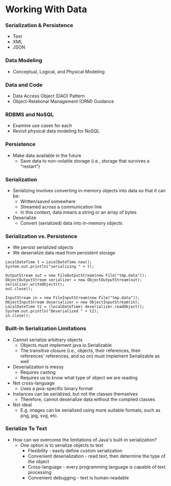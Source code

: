 # Working With Data

### Serialization & Persistence

* Text
* XML
* JSON

### Data Modeling

* Conceptual, Logical, and Physical Modeling

### Data and Code

* Data Access Object \(DAO\) Pattern
* Object-Relational Management \(ORM\) Guidance

### RDBMS and NoSQL

* Examine use cases for each
* Revisit physical data modeling for NoSQL

### Persistence

* Make data available in the future
  * Save data to non-volatile storage \(i.e., storage that survives a "restart"\)

### Serialization

* Serializing involves converting in-memory objects into data so that it can be:
  * Written/saved somewhere
  * Streamed across a communication link
  * In this context, data means a string or an array of bytes
* Deserialize
  * Convert \(serialized\) data into in-memory objects

### Serialization vs. Persistence

* We persist serialized objects
* We deserialize data read from persistent storage

```text
LocalDateTime t = LocalDateTime.now();
System.out.println("serializing " + t);

OutputStream out = new FileOutputStream(new File("tmp.data"));
ObjectOutputStream serializer = new ObjectOutputStream(out);
serializer.writeObject(t);
out.close();

InputStream in = new FileInputStream(new File("tmp.data"));
ObjectInputStream deserializer = new ObjectInputStream(in);
LocalDateTime t2 = (localDateTime) deserializer.readObject();
System.out.println("Deserialized " + t2);
in.close();
```

### Built-In Serialization Limitations

* Cannot serialize arbitrary objects
  * Objects must implement java.io.Serializable
  * The transitive closure \(i.e., objects, their references, their references' references, and so on\) must implement Serializable as well
* Deserialization is messy
  * Requires casting
  * Requires us to know what type of object we are reading
* Not cross-language
  * Uses a java-specific binary format
* Instances can be serialized, but not the classes themselves
  * Therefore, cannot deserialize data without the compiled classes
* Not ideal
  * E.g. images can be serialized using more suitable formats, such as png, jpg, svg, etc.

### Serialize To Text

* How can we overcome the limitations of Java's built-in serialization?
  * One option is to serialize objects to text
    * Flexibility - easily define custom serialization
    * Convenient deserialization - read text, then determine the type of the object
    * Cross-language - every programming language is capable of text processing
    * Convenient debugging - text is human-readable

